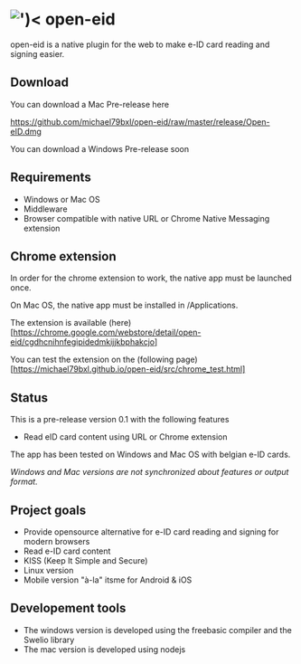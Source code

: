 # ![')&lt;](https://github.com/michael79bxl/open-eid/raw/master/src/chrome/icon48.png "Logo") open-eid

open-eid is a native plugin for the web to make e-ID card reading and signing easier.

## Download

You can download a Mac Pre-release here

https://github.com/michael79bxl/open-eid/raw/master/release/Open-eID.dmg

You can download a Windows Pre-release soon

## Requirements

- Windows or Mac OS
- Middleware
- Browser compatible with native URL or Chrome Native Messaging extension

## Chrome extension

In order for the chrome extension to work, the native app must be launched once.

On Mac OS, the native app must be installed in /Applications.

The extension is available
(here)[https://chrome.google.com/webstore/detail/open-eid/cgdhcnihnfegipidedmkijjkbphakcjo]

You can test the extension on the 
(following page)[https://michael79bxl.github.io/open-eid/src/chrome_test.html]

## Status

This is a pre-release version 0.1 with the following features

- Read eID card content using URL or Chrome extension

The app has been tested on Windows and Mac OS with belgian e-ID cards.

*Windows and Mac versions are not synchronized about features or output format.*

## Project goals

- Provide opensource alternative for e-ID card reading and signing for modern browsers
- Read e-ID card content
- KISS (Keep It Simple and Secure)
- Linux version
- Mobile version "à-la" itsme for Android & iOS

## Developement tools

- The windows version is developed using the freebasic compiler and the Swelio library
- The mac version is developed using nodejs